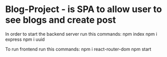 # Blog-Project - is SPA to allow user to see blogs and create post
In order to start the backend server run this commands:
npm index
npm i express
npm i uuid

To run frontend run this commands: 
npm i react-router-dom
npm start

